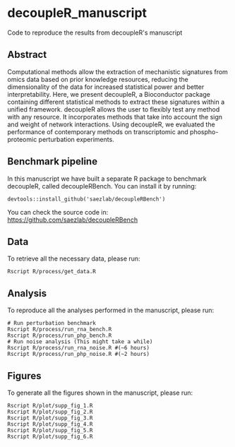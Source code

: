# decoupleR_manuscript
Code to reproduce the results from decoupleR's manuscript

## Abstract
Computational methods allow the extraction of mechanistic signatures from omics 
data based on prior knowledge resources, reducing the dimensionality of the data
for increased statistical power and better interpretability. Here, we present 
decoupleR, a Bioconductor package containing different statistical methods to 
extract these signatures within a unified framework. decoupleR allows the user 
to flexibly test any method with any resource. It incorporates methods that take
into account the sign and weight of network interactions. Using decoupleR, we 
evaluated the performance of contemporary methods on transcriptomic and 
phospho-proteomic perturbation experiments.

## Benchmark pipeline
In this manuscript we have built a separate R package to benchmark decoupleR,
called decoupleRBench. You can install it by running:
```
devtools::install_github('saezlab/decoupleRBench')
```
You can check the source code in: https://github.com/saezlab/decoupleRBench

## Data
To retrieve all the necessary data, please run:
```
Rscript R/process/get_data.R
```

## Analysis
To reproduce all the analyses performed in the manuscript, please run:
```
# Run perturbation benchmark
Rscript R/process/run_rna_bench.R
Rscript R/process/run_php_bench.R
# Run noise analysis (This might take a while)
Rscript R/process/run_rna_noise.R #(~6 hours)
Rscript R/process/run_php_noise.R #(~2 hours)
```

## Figures
To generate all the figures shown in the manuscript, please run:
```
Rscript R/plot/supp_fig_1.R
Rscript R/plot/supp_fig_2.R
Rscript R/plot/supp_fig_3.R
Rscript R/plot/supp_fig_4.R
Rscript R/plot/supp_fig_5.R
Rscript R/plot/supp_fig_6.R
```

